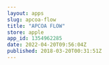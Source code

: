 ```yaml
---
layout: apps
slug: apcoa-flow
title: "APCOA FLOW"
store: apple
app_id: 1354962285
date: 2022-04-20T09:56:04Z
published: 2018-03-20T00:31:51Z
---
```

